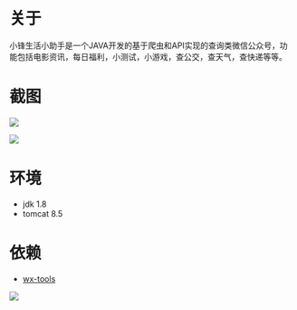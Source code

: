 # 关于
小锋生活小助手是一个JAVA开发的基于爬虫和API实现的查询类微信公众号，功能包括电影资讯，每日福利，小测试，小游戏，查公交，查天气，查快递等等。

# 截图
![](http://img.blog.csdn.net/20160724171659263)

![](http://img.blog.csdn.net/20160725104103695)

# 环境
- jdk 1.8
- tomcat 8.5

# 依赖
- [wx-tools](https://github.com/antgan/wx-tools)

![](https://img-ask.csdn.net/upload/201806/05/1528204838_152827.png)

